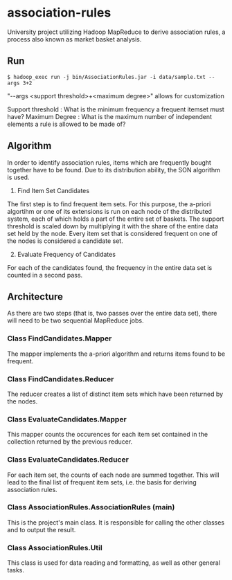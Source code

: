 # association-rules
University project utilizing Hadoop MapReduce to derive association rules, a process also known as market basket analysis.

## Run
	$ hadoop_exec run -j bin/AssociationRules.jar -i data/sample.txt --args 3+2

"--args \<support threshold\>+\<maximum degree\>" allows for customization

Support threshold 	: What is the minimum frequency a frequent itemset must have?
Maximum Degree   	: What is the maximum number of independent elements a rule is allowed to be made of?

## Algorithm
In order to identify association rules, items which are frequently bought together have to be found. Due to its distribution ability, the SON algorithm is used.

1. Find Item Set Candidates

The first step is to find frequent item sets. For this purpose, the a-priori algortihm or one of its extensions is run on each node of the distributed system, each of which holds a part of the entire set of baskets. The support threshold is scaled down by multiplying it with the share of the entire data set held by the node. Every item set that is considered frequent on one of the nodes is considered a candidate set.

2. Evaluate Frequency of Candidates

For each of the candidates found, the frequency in the entire data set is counted in a second pass.

## Architecture
As there are two steps (that is, two passes over the entire data set), there will need to be two sequential MapReduce jobs.

### Class FindCandidates.Mapper
The mapper implements the a-priori algorithm and returns items found to be frequent.

### Class FindCandidates.Reducer
The reducer creates a list of distinct item sets which have been returned by the nodes.

### Class EvaluateCandidates.Mapper
This mapper counts the occurences for each item set contained in the collection returned by the previous reducer.

### Class EvaluateCandidates.Reducer
For each item set, the counts of each node are summed together. This will lead to the final list of frequent item sets, i.e. the basis for deriving association rules.

### Class AssociationRules.AssociationRules (main)
This is the project's main class. It is responsible for calling the other classes and to output the result.

### Class AssociationRules.Util
This class is used for data reading and formatting, as well as other general tasks.

